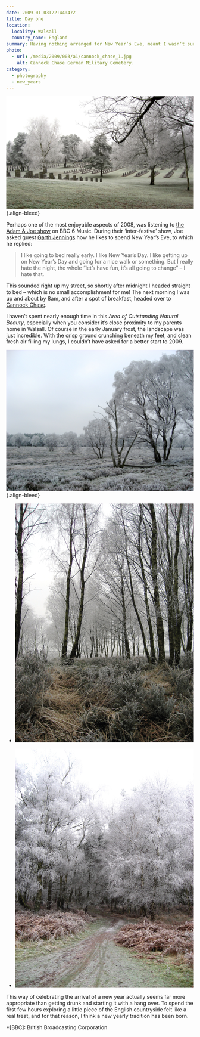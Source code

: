 ```yaml
---
date: 2009-01-03T22:44:47Z
title: Day one
location:
  locality: Walsall
  country_name: England
summary: Having nothing arranged for New Year’s Eve, meant I wasn’t sure how I would be celebrating the arrival of 2009. Well, not until I heard a conversation on the radio.
photo:
  - url: /media/2009/003/a1/cannock_chase_1.jpg
    alt: Cannock Chase German Military Cemetery.
category:
  - photography
  - new_years
---
```


![Rows of grave stones in a rolling frost covered garden.](/media/2009/003/a1/cannock_chase_1.jpg "Cannock Chase German Military Cemetery.")
{.align-bleed}

Perhaps one of the most enjoyable aspects of 2008, was listening to [the Adam & Joe show][1] on BBC 6 Music. During their ‘inter-festive’ show, Joe asked guest [Garth Jennings][2] how he likes to spend New Year’s Eve, to which he replied:

> I like going to bed really early. I like New Year’s Day. I like getting up on New Year’s Day and going for a nice walk or something. But I really hate the night, the whole “let’s have fun, it’s all going to change” – I hate that.

This sounded right up my street, so shortly after midnight I headed straight to bed – which is no small accomplishment for me! The next morning I was up and about by 8am, and after a spot of breakfast, headed over to [Cannock Chase][3].

I haven’t spent nearly enough time in this _Area of Outstanding Natural Beauty_, especially when you consider it’s close proximity to my parents home in Walsall. Of course in the early January frost, the landscape was just incredible. With the crisp ground crunching beneath my feet, and clean fresh air filling my lungs, I couldn’t have asked for a better start to 2009.

![Frost-covered trees barely noticeable against a grey sky and frosty ground.](/media/2009/003/a1/cannock_chase_2.jpg "Frost over Cannock Chase.")
{.align-bleed}

- ![Green and yellow heather below frost-covered trees.](/media/2009/003/a1/cannock_chase_3.jpg "Green and yellow heather below frost-covered trees.")

- ![A path stretches into a distance towards woodland.](/media/2009/003/a1/cannock_chase_4.jpg "A path stretches into a distance towards woodland.")

This way of celebrating the arrival of a new year actually seems far more appropriate than getting drunk and starting it with a hang over. To spend the first few hours exploring a little piece of the English countryside felt like a real treat, and for that reason, I think a new yearly tradition has been born.

[1]: https://www.bbc.co.uk/6music/shows/adamandjoe/
[2]: https://www.imdb.com/name/nm1134029/
[3]: https://en.wikipedia.org/wiki/Cannock_Chase

*[BBC]: British Broadcasting Corporation
